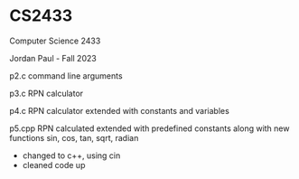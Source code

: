 # CS2433
Computer Science 2433

Jordan Paul - Fall 2023

p2.c command line arguments

p3.c RPN calculator

p4.c RPN calculator extended with constants and variables

p5.cpp RPN calculated extended with predefined constants along with new functions sin, cos, tan, sqrt, radian
- changed to c++, using cin
- cleaned code up


